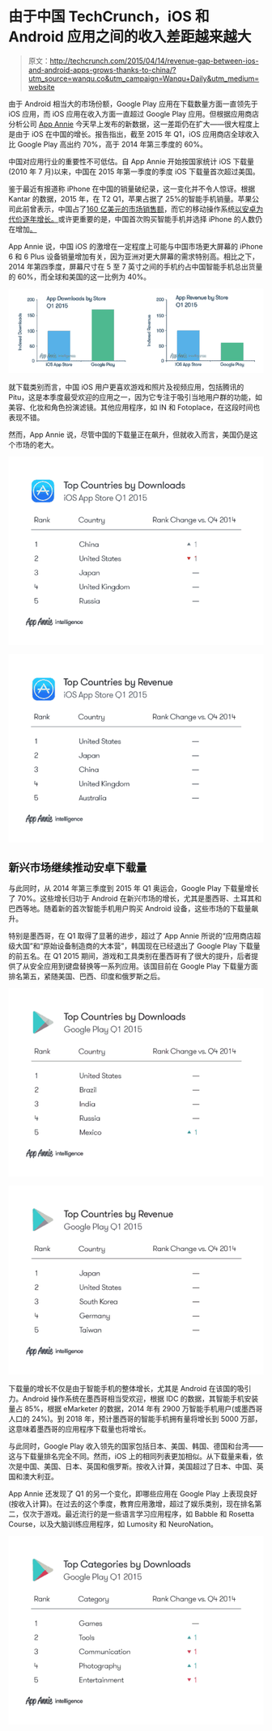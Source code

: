 # 由于中国 TechCrunch，iOS 和 Android 应用之间的收入差距越来越大

> 原文：<http://techcrunch.com/2015/04/14/revenue-gap-between-ios-and-android-apps-grows-thanks-to-china/?utm_source=wanqu.co&utm_campaign=Wanqu+Daily&utm_medium=website>

由于 Android 相当大的市场份额，Google Play 应用在下载数量方面一直领先于 iOS 应用，而 iOS 应用在收入方面一直超过 Google Play 应用。但根据应用商店分析公司 [App Annie](http://blog.appannie.com/app-annie-index-market-q1-2015/) 今天早上发布的新数据，这一差距仍在扩大——很大程度上是由于 iOS 在中国的增长。报告指出，截至 2015 年 Q1，iOS 应用商店全球收入比 Google Play 高出约 70%，高于 2014 年第三季度的 60%。

中国对应用行业的重要性不可低估。自 App Annie 开始按国家统计 iOS 下载量(2010 年 7 月)以来，中国在 2015 年第一季度的季度 iOS 下载量首次超过美国。

鉴于最近有报道称 iPhone 在中国的销量破纪录，这一变化并不令人惊讶。根据 Kantar 的数据，2015 年，在 T2 Q1，苹果占据了 25%的智能手机销量。苹果公司此前曾表示，中国占了[160 亿美元的市场销售额](https://beta.techcrunch.com/2015/01/27/apple-q1-sales-in-china-pass-16b-up-157-on-q4-70-on-a-year-ago/)，而它的移动操作系统[以安卓为代价逐年增长。](https://beta.techcrunch.com/2015/02/04/apples-iphone-overtakes-android-in-us-sales-for-the-first-time-since-2012/)或许更重要的是，中国首次购买智能手机并选择 iPhone 的人数仍在增加[。](https://beta.techcrunch.com/2015/02/04/apples-iphone-overtakes-android-in-us-sales-for-the-first-time-since-2012/)

App Annie 说，中国 iOS 的激增在一定程度上可能与中国市场更大屏幕的 iPhone 6 和 6 Plus 设备销量增加有关，因为亚洲对更大屏幕的需求特别高。相比之下，2014 年第四季度，屏幕尺寸在 5 至 7 英寸之间的手机约占中国智能手机总出货量的 60%，而全球和美国的这一比例为 40%。

![2015-Q1-Market-Index-Charts_BarChart](img/53f8009f9808ebcd9506ece3ac7cd42e.png)

就下载类别而言，中国 iOS 用户更喜欢游戏和照片及视频应用，包括腾讯的 Pitu，这是本季度最受欢迎的应用之一，因为它专注于吸引当地用户群的功能，如美容、化妆和角色扮演滤镜。其他应用程序，如 IN 和 Fotoplace，在这段时间也表现不错。

然而，App Annie 说，尽管中国的下载量正在飙升，但就收入而言，美国仍是这个市场的老大。

![2015-Q1-Market-Index-Charts_iOS_TopCountires_Downloads](img/5f7f195be11c00e953eaf42f1d33b19f.png)

![2015-Q1-Market-Index-Charts_iOS_TopCountires_Revenue](img/9cda6f259dc0587b001dd8608796aaf0.png)

## 新兴市场继续推动安卓下载量

与此同时，从 2014 年第三季度到 2015 年 Q1 奥运会，Google Play 下载量增长了 70%。这些增长归功于 Android 在新兴市场的增长，尤其是墨西哥、土耳其和巴西等地。随着新的首次智能手机用户购买 Android 设备，这些市场的下载量飙升。

特别是墨西哥，在 Q1 取得了显著的进步，超过了 App Annie 所说的“应用商店超级大国”和“原始设备制造商的大本营”，韩国现在已经退出了 Google Play 下载量的前五名。在 Q1 2015 期间，游戏和工具类别在墨西哥有了很大的提升，后者提供了从安全应用到键盘替换等一系列应用。该国目前在 Google Play 下载量方面排名第五，紧随美国、巴西、印度和俄罗斯之后。

![2015-Q1-Market-Index-Charts_GP_TopCountires_Downloads](img/8c2dc04f54659c5e9ada630cf68e8526.png)

![2015-Q1-Market-Index-Charts_GP_TopCountires_Revenue](img/e1c695a98451400867ba3f0c2c39d800.png)

下载量的增长不仅是由于智能手机的整体增长，尤其是 Android 在该国的吸引力。Android 操作系统在墨西哥相当受欢迎，根据 IDC 的数据，其智能手机安装量占 85%，根据 eMarketer 的数据，2014 年有 2900 万智能手机用户(或墨西哥人口的 24%)。到 2018 年，预计墨西哥的智能手机拥有量将增长到 5000 万部，这意味着墨西哥的应用程序下载量也将增长。

与此同时，Google Play 收入领先的国家包括日本、美国、韩国、德国和台湾——这与下载量排名完全不同。然而，iOS 上的相同列表更加相似。从下载量来看，依次是中国、美国、日本、英国和俄罗斯。按收入计算，美国超过了日本、中国、英国和澳大利亚。

App Annie 还发现了 Q1 的另一个变化，即哪些应用在 Google Play 上表现良好(按收入计算)。在过去的这个季度，教育应用激增，超过了娱乐类别，现在排名第二，仅次于游戏。最近流行的是一些语言学习应用程序，如 Babble 和 Rosetta Course，以及大脑训练应用程序，如 Lumosity 和 NeuroNation。

![2015-Q1-Market-Index-Charts_GP_TopCategories_Downloads](img/d171b4bc7c5bbac7f76d95c220ada9a7.png)